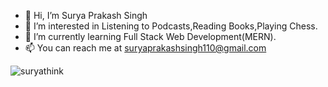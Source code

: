 - 👋 Hi, I’m Surya Prakash Singh
- 👀 I’m interested in Listening to Podcasts,Reading Books,Playing Chess.
- 🌱 I’m currently learning Full Stack Web Development(MERN).
- 📫 You can reach me at suryaprakashsingh110@gmail.com

<!---
suryathink/suryathink is a ✨ special ✨ repository because its `README.md` (this file) appears on your GitHub profile.
You can click the Preview link to take a look at your changes.
--->

<p align="left"> <img src="https://komarev.com/ghpvc/?username=suryathink&label=Profile%20views&color=0e75b6&style=flat" alt="suryathink" /> </p>

<br>
